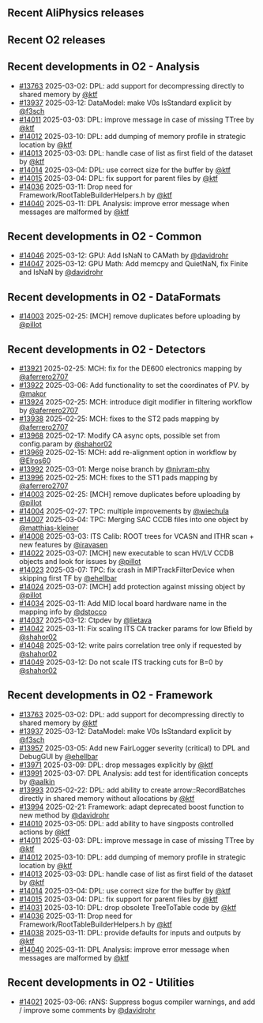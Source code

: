 ## Recent AliPhysics releases
## Recent O2 releases
## Recent developments in O2 - Analysis
- [\#13763](https://github.com/AliceO2Group/AliceO2/pull/13763) 2025-03-02: DPL: add support for decompressing directly to shared memory by [@ktf](https://github.com/ktf)
- [\#13937](https://github.com/AliceO2Group/AliceO2/pull/13937) 2025-03-12: DataModel: make V0s IsStandard explicit by [@f3sch](https://github.com/f3sch)
- [\#14011](https://github.com/AliceO2Group/AliceO2/pull/14011) 2025-03-03: DPL: improve message in case of missing TTree by [@ktf](https://github.com/ktf)
- [\#14012](https://github.com/AliceO2Group/AliceO2/pull/14012) 2025-03-10: DPL: add dumping of memory profile in strategic location by [@ktf](https://github.com/ktf)
- [\#14013](https://github.com/AliceO2Group/AliceO2/pull/14013) 2025-03-03: DPL: handle case of list as first field of the dataset by [@ktf](https://github.com/ktf)
- [\#14014](https://github.com/AliceO2Group/AliceO2/pull/14014) 2025-03-04: DPL: use correct size for the buffer by [@ktf](https://github.com/ktf)
- [\#14015](https://github.com/AliceO2Group/AliceO2/pull/14015) 2025-03-04: DPL: fix support for parent files by [@ktf](https://github.com/ktf)
- [\#14036](https://github.com/AliceO2Group/AliceO2/pull/14036) 2025-03-11: Drop need for Framework/RootTableBuilderHelpers.h by [@ktf](https://github.com/ktf)
- [\#14040](https://github.com/AliceO2Group/AliceO2/pull/14040) 2025-03-11: DPL Analysis: improve error message when messages are malformed by [@ktf](https://github.com/ktf)
## Recent developments in O2 - Common
- [\#14046](https://github.com/AliceO2Group/AliceO2/pull/14046) 2025-03-12: GPU: Add IsNaN to CAMath by [@davidrohr](https://github.com/davidrohr)
- [\#14047](https://github.com/AliceO2Group/AliceO2/pull/14047) 2025-03-12: GPU Math: Add memcpy and QuietNaN, fix Finite and IsNaN by [@davidrohr](https://github.com/davidrohr)
## Recent developments in O2 - DataFormats
- [\#14003](https://github.com/AliceO2Group/AliceO2/pull/14003) 2025-02-25: [MCH] remove duplicates before uploading by [@pillot](https://github.com/pillot)
## Recent developments in O2 - Detectors
- [\#13921](https://github.com/AliceO2Group/AliceO2/pull/13921) 2025-02-25: MCH: fix for the DE600 electronics mapping by [@aferrero2707](https://github.com/aferrero2707)
- [\#13922](https://github.com/AliceO2Group/AliceO2/pull/13922) 2025-03-06: Add functionality to set the coordinates of PV. by [@makor](https://github.com/makor)
- [\#13924](https://github.com/AliceO2Group/AliceO2/pull/13924) 2025-02-25: MCH: introduce digit modifier in filtering workflow by [@aferrero2707](https://github.com/aferrero2707)
- [\#13938](https://github.com/AliceO2Group/AliceO2/pull/13938) 2025-02-25: MCH: fixes to the ST2 pads mapping by [@aferrero2707](https://github.com/aferrero2707)
- [\#13968](https://github.com/AliceO2Group/AliceO2/pull/13968) 2025-02-17: Modify CA async opts, possible set from config.param by [@shahor02](https://github.com/shahor02)
- [\#13969](https://github.com/AliceO2Group/AliceO2/pull/13969) 2025-02-15: MCH: add re-alignment option in workflow by [@Elros60](https://github.com/Elros60)
- [\#13992](https://github.com/AliceO2Group/AliceO2/pull/13992) 2025-03-01: Merge noise branch by [@nivram-phy](https://github.com/nivram-phy)
- [\#13996](https://github.com/AliceO2Group/AliceO2/pull/13996) 2025-02-25: MCH: fixes to the ST1 pads mapping by [@aferrero2707](https://github.com/aferrero2707)
- [\#14003](https://github.com/AliceO2Group/AliceO2/pull/14003) 2025-02-25: [MCH] remove duplicates before uploading by [@pillot](https://github.com/pillot)
- [\#14004](https://github.com/AliceO2Group/AliceO2/pull/14004) 2025-02-27: TPC: multiple improvements by [@wiechula](https://github.com/wiechula)
- [\#14007](https://github.com/AliceO2Group/AliceO2/pull/14007) 2025-03-04: TPC: Merging SAC CCDB files into one object by [@matthias-kleiner](https://github.com/matthias-kleiner)
- [\#14008](https://github.com/AliceO2Group/AliceO2/pull/14008) 2025-03-03: ITS Calib: ROOT trees for VCASN and ITHR scan + new features by [@iravasen](https://github.com/iravasen)
- [\#14022](https://github.com/AliceO2Group/AliceO2/pull/14022) 2025-03-07: [MCH] new executable to scan HV/LV CCDB objects and look for issues by [@pillot](https://github.com/pillot)
- [\#14023](https://github.com/AliceO2Group/AliceO2/pull/14023) 2025-03-07: TPC: fix crash in MIPTrackFilterDevice when skipping first TF by [@ehellbar](https://github.com/ehellbar)
- [\#14024](https://github.com/AliceO2Group/AliceO2/pull/14024) 2025-03-07: [MCH] add protection against missing object by [@pillot](https://github.com/pillot)
- [\#14034](https://github.com/AliceO2Group/AliceO2/pull/14034) 2025-03-11: Add MID local board hardware name in the mapping info by [@dstocco](https://github.com/dstocco)
- [\#14037](https://github.com/AliceO2Group/AliceO2/pull/14037) 2025-03-12: Ctpdev by [@lietava](https://github.com/lietava)
- [\#14042](https://github.com/AliceO2Group/AliceO2/pull/14042) 2025-03-11: Fix scaling ITS CA tracker params for low Bfield by [@shahor02](https://github.com/shahor02)
- [\#14048](https://github.com/AliceO2Group/AliceO2/pull/14048) 2025-03-12: write pairs correlation tree only if requested by [@shahor02](https://github.com/shahor02)
- [\#14049](https://github.com/AliceO2Group/AliceO2/pull/14049) 2025-03-12: Do not scale ITS tracking cuts for B=0 by [@shahor02](https://github.com/shahor02)
## Recent developments in O2 - Framework
- [\#13763](https://github.com/AliceO2Group/AliceO2/pull/13763) 2025-03-02: DPL: add support for decompressing directly to shared memory by [@ktf](https://github.com/ktf)
- [\#13937](https://github.com/AliceO2Group/AliceO2/pull/13937) 2025-03-12: DataModel: make V0s IsStandard explicit by [@f3sch](https://github.com/f3sch)
- [\#13957](https://github.com/AliceO2Group/AliceO2/pull/13957) 2025-03-05: Add new FairLogger severity (critical) to DPL and DebugGUI by [@ehellbar](https://github.com/ehellbar)
- [\#13971](https://github.com/AliceO2Group/AliceO2/pull/13971) 2025-03-09: DPL: drop messages explicitly by [@ktf](https://github.com/ktf)
- [\#13991](https://github.com/AliceO2Group/AliceO2/pull/13991) 2025-03-07: DPL Analysis: add test for identification concepts by [@aalkin](https://github.com/aalkin)
- [\#13993](https://github.com/AliceO2Group/AliceO2/pull/13993) 2025-02-22: DPL: add ability to create arrow::RecordBatches directly in shared memory without allocations by [@ktf](https://github.com/ktf)
- [\#13994](https://github.com/AliceO2Group/AliceO2/pull/13994) 2025-02-21: Framework: adapt deprecated boost function to new method by [@davidrohr](https://github.com/davidrohr)
- [\#14010](https://github.com/AliceO2Group/AliceO2/pull/14010) 2025-03-05: DPL: add ability to have singposts controlled actions by [@ktf](https://github.com/ktf)
- [\#14011](https://github.com/AliceO2Group/AliceO2/pull/14011) 2025-03-03: DPL: improve message in case of missing TTree by [@ktf](https://github.com/ktf)
- [\#14012](https://github.com/AliceO2Group/AliceO2/pull/14012) 2025-03-10: DPL: add dumping of memory profile in strategic location by [@ktf](https://github.com/ktf)
- [\#14013](https://github.com/AliceO2Group/AliceO2/pull/14013) 2025-03-03: DPL: handle case of list as first field of the dataset by [@ktf](https://github.com/ktf)
- [\#14014](https://github.com/AliceO2Group/AliceO2/pull/14014) 2025-03-04: DPL: use correct size for the buffer by [@ktf](https://github.com/ktf)
- [\#14015](https://github.com/AliceO2Group/AliceO2/pull/14015) 2025-03-04: DPL: fix support for parent files by [@ktf](https://github.com/ktf)
- [\#14031](https://github.com/AliceO2Group/AliceO2/pull/14031) 2025-03-10: DPL: drop obsolete TreeToTable code by [@ktf](https://github.com/ktf)
- [\#14036](https://github.com/AliceO2Group/AliceO2/pull/14036) 2025-03-11: Drop need for Framework/RootTableBuilderHelpers.h by [@ktf](https://github.com/ktf)
- [\#14038](https://github.com/AliceO2Group/AliceO2/pull/14038) 2025-03-11: DPL: provide defaults for inputs and outputs by [@ktf](https://github.com/ktf)
- [\#14040](https://github.com/AliceO2Group/AliceO2/pull/14040) 2025-03-11: DPL Analysis: improve error message when messages are malformed by [@ktf](https://github.com/ktf)
## Recent developments in O2 - Utilities
- [\#14021](https://github.com/AliceO2Group/AliceO2/pull/14021) 2025-03-06: rANS: Suppress bogus compiler warnings, and add / improve some comments by [@davidrohr](https://github.com/davidrohr)
